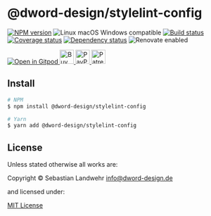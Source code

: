 <!-- TITLE/ -->
# @dword-design/stylelint-config
<!-- /TITLE -->

<!-- BADGES/ -->
[![NPM version](https://img.shields.io/npm/v/@dword-design/stylelint-config.svg)](https://npmjs.org/package/@dword-design/stylelint-config)
![Linux macOS Windows compatible](https://img.shields.io/badge/os-linux%20%7C%C2%A0macos%20%7C%C2%A0windows-blue)
[![Build status](https://github.com/dword-design/stylelint-config/workflows/build/badge.svg)](https://github.com/dword-design/stylelint-config/actions)
[![Coverage status](https://img.shields.io/coveralls/dword-design/stylelint-config)](https://coveralls.io/github/dword-design/stylelint-config)
[![Dependency status](https://img.shields.io/david/dword-design/stylelint-config)](https://david-dm.org/dword-design/stylelint-config)
![Renovate enabled](https://img.shields.io/badge/renovate-enabled-brightgreen)

<a href="https://gitpod.io/#https://github.com/dword-design/bar">
  <img src="https://gitpod.io/button/open-in-gitpod.svg" alt="Open in Gitpod">
</a><a href="https://www.buymeacoffee.com/dword">
  <img
    src="https://www.buymeacoffee.com/assets/img/guidelines/download-assets-sm-2.svg"
    alt="Buy Me a Coffee"
    height="32"
  >
</a><a href="https://paypal.me/SebastianLandwehr">
  <img
    src="https://dword-design.de/images/paypal.svg"
    alt="PayPal"
    height="32"
  >
</a><a href="https://www.patreon.com/dworddesign">
  <img
    src="https://dword-design.de/images/patreon.svg"
    alt="Patreon"
    height="32"
  >
</a>
<!-- /BADGES -->

<!-- DESCRIPTION/ -->

<!-- /DESCRIPTION -->

<!-- INSTALL/ -->
## Install

```bash
# NPM
$ npm install @dword-design/stylelint-config

# Yarn
$ yarn add @dword-design/stylelint-config
```
<!-- /INSTALL -->

<!-- LICENSE/ -->
## License

Unless stated otherwise all works are:

Copyright &copy; Sebastian Landwehr <info@dword-design.de>

and licensed under:

[MIT License](https://opensource.org/licenses/MIT)
<!-- /LICENSE -->
